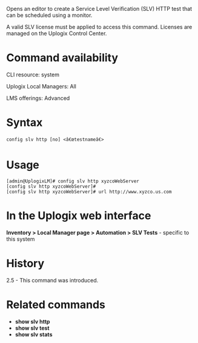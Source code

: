 <!-- 5.4 -->

Opens an editor to create a Service Level Verification (SLV) HTTP test that can be scheduled using a monitor. 

A valid SLV license must be applied to access this command. Licenses are managed on the Uplogix Control Center. 

# Command availability 

CLI resource: system

Uplogix Local Managers: All

LMS offerings: Advanced

# Syntax 

```
config slv http [no] <â€œtestnameâ€>

```

# Usage 

```
[admin@UplogixLM]# config slv http xyzcoWebServer
[config slv http xyzcoWebServer]# 
[config slv http xyzcoWebServer]# url http://www.xyzco.us.com
```

# In the Uplogix web interface

**Inventory > Local Manager page > Automation > SLV Tests** - specific to this system

# History 

2.5 - This command was introduced.

# Related commands 

- **show slv http**
- **show slv test**
- **show slv stats**
